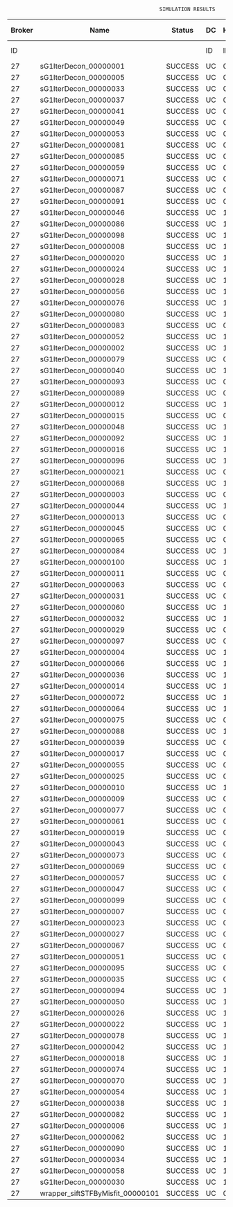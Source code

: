 

                                                     SIMULATION RESULTS

|Broker|         Name         | Status|  DC  |Host|Host PEs |VM|   VM PEs|   VM MIPS|ActivityLen|StartTime|FinishTime|ExecTime
|------|----------------------|-------|------|----|---------|--|---------|----------|-----------|---------|----------|--------
|    ID|                      |       |    ID|  ID|CPU cores|ID|CPU cores|        MI|         MI|  Seconds|   Seconds| Seconds
|    27| sG1IterDecon_00000001|SUCCESS|    UC|   0|       12|108|        2|    1000.0|      56150|  29219.8|   29923.2|   703.4
|    27| sG1IterDecon_00000005|SUCCESS|    UC|   0|       12|108|        2|    1000.0|      56150|  29219.8|   29923.2|   703.4
|    27| sG1IterDecon_00000033|SUCCESS|    UC|   0|       12|108|        2|    1000.0|      56150|  29219.8|   29923.2|   703.4
|    27| sG1IterDecon_00000037|SUCCESS|    UC|   0|       12|108|        2|    1000.0|      56150|  29219.8|   29923.2|   703.4
|    27| sG1IterDecon_00000041|SUCCESS|    UC|   0|       12|108|        2|    1000.0|      56150|  29219.8|   29923.2|   703.4
|    27| sG1IterDecon_00000049|SUCCESS|    UC|   0|       12|108|        2|    1000.0|      56150|  29219.8|   29923.2|   703.4
|    27| sG1IterDecon_00000053|SUCCESS|    UC|   0|       12|108|        2|    1000.0|      56150|  29219.8|   29923.2|   703.4
|    27| sG1IterDecon_00000081|SUCCESS|    UC|   0|       12|108|        2|    1000.0|      56150|  29219.8|   29923.2|   703.4
|    27| sG1IterDecon_00000085|SUCCESS|    UC|   0|       12|108|        2|    1000.0|      56150|  29219.8|   29923.2|   703.4
|    27| sG1IterDecon_00000059|SUCCESS|    UC|   0|       12|110|        2|    1000.0|      56150|  29219.8|   29923.2|   703.4
|    27| sG1IterDecon_00000071|SUCCESS|    UC|   0|       12|110|        2|    1000.0|      56150|  29219.8|   29923.2|   703.4
|    27| sG1IterDecon_00000087|SUCCESS|    UC|   0|       12|110|        2|    1000.0|      56150|  29219.8|   29923.2|   703.4
|    27| sG1IterDecon_00000091|SUCCESS|    UC|   0|       12|110|        2|    1000.0|      56150|  29219.8|   29923.2|   703.4
|    27| sG1IterDecon_00000046|SUCCESS|    UC|   1|       12|109|        2|    1000.0|      56150|  29219.8|   29923.2|   703.4
|    27| sG1IterDecon_00000086|SUCCESS|    UC|   1|       12|109|        2|    1000.0|      56150|  29219.8|   29923.2|   703.4
|    27| sG1IterDecon_00000098|SUCCESS|    UC|   1|       12|109|        2|    1000.0|      56150|  29219.8|   29923.2|   703.4
|    27| sG1IterDecon_00000008|SUCCESS|    UC|   1|       12|111|        2|    1000.0|      56150|  29219.8|   29923.2|   703.4
|    27| sG1IterDecon_00000020|SUCCESS|    UC|   1|       12|111|        2|    1000.0|      56150|  29219.8|   29923.2|   703.4
|    27| sG1IterDecon_00000024|SUCCESS|    UC|   1|       12|111|        2|    1000.0|      56150|  29219.8|   29923.2|   703.4
|    27| sG1IterDecon_00000028|SUCCESS|    UC|   1|       12|111|        2|    1000.0|      56150|  29219.8|   29923.2|   703.4
|    27| sG1IterDecon_00000056|SUCCESS|    UC|   1|       12|111|        2|    1000.0|      56150|  29219.8|   29923.2|   703.4
|    27| sG1IterDecon_00000076|SUCCESS|    UC|   1|       12|111|        2|    1000.0|      56150|  29219.8|   29923.2|   703.4
|    27| sG1IterDecon_00000080|SUCCESS|    UC|   1|       12|111|        2|    1000.0|      56150|  29219.8|   29923.2|   703.4
|    27| sG1IterDecon_00000083|SUCCESS|    UC|   0|       12|110|        2|    1000.0|      59381|  29219.8|   29957.2|   737.4
|    27| sG1IterDecon_00000052|SUCCESS|    UC|   1|       12|111|        2|    1000.0|      61375|  29219.8|   29970.3|   750.6
|    27| sG1IterDecon_00000002|SUCCESS|    UC|   1|       12|109|        2|    1000.0|      60450|  29219.8|   29971.2|   751.4
|    27| sG1IterDecon_00000079|SUCCESS|    UC|   0|       12|110|        2|    1000.0|      83667|  29219.8|   30200.1|   980.4
|    27| sG1IterDecon_00000040|SUCCESS|    UC|   1|       12|111|        2|    1000.0|      91200|  29219.8|   30225.3|  1005.6
|    27| sG1IterDecon_00000093|SUCCESS|    UC|   0|       12|108|        2|    1000.0|      96311|  29219.8|   30244.7|  1025.0
|    27| sG1IterDecon_00000089|SUCCESS|    UC|   0|       12|108|        2|    1000.0|     115702|  29219.8|   30390.6|  1170.8
|    27| sG1IterDecon_00000012|SUCCESS|    UC|   1|       12|111|        2|    1000.0|     117306|  29219.8|   30434.3|  1214.6
|    27| sG1IterDecon_00000015|SUCCESS|    UC|   0|       12|110|        2|    1000.0|     115126|  29219.8|   30500.0|  1280.2
|    27| sG1IterDecon_00000048|SUCCESS|    UC|   1|       12|111|        2|    1000.0|     131219|  29219.8|   30538.9|  1319.1
|    27| sG1IterDecon_00000092|SUCCESS|    UC|   1|       12|111|        2|    1000.0|     135995|  29219.8|   30572.6|  1352.9
|    27| sG1IterDecon_00000016|SUCCESS|    UC|   1|       12|111|        2|    1000.0|     144034|  29219.8|   30625.2|  1405.5
|    27| sG1IterDecon_00000096|SUCCESS|    UC|   1|       12|111|        2|    1000.0|     146964|  29219.8|   30642.9|  1423.1
|    27| sG1IterDecon_00000021|SUCCESS|    UC|   0|       12|108|        2|    1000.0|     156382|  29219.8|   30677.2|  1457.5
|    27| sG1IterDecon_00000068|SUCCESS|    UC|   1|       12|111|        2|    1000.0|     162933|  29219.8|   30731.2|  1511.4
|    27| sG1IterDecon_00000003|SUCCESS|    UC|   0|       12|110|        2|    1000.0|     143490|  29219.8|   30755.6|  1535.9
|    27| sG1IterDecon_00000044|SUCCESS|    UC|   1|       12|111|        2|    1000.0|     168756|  29219.8|   30760.3|  1540.6
|    27| sG1IterDecon_00000013|SUCCESS|    UC|   0|       12|108|        2|    1000.0|     173487|  29219.8|   30789.1|  1569.4
|    27| sG1IterDecon_00000045|SUCCESS|    UC|   0|       12|108|        2|    1000.0|     193935|  29219.8|   30912.4|  1692.6
|    27| sG1IterDecon_00000065|SUCCESS|    UC|   0|       12|108|        2|    1000.0|     195345|  29219.8|   30920.2|  1700.4
|    27| sG1IterDecon_00000084|SUCCESS|    UC|   1|       12|111|        2|    1000.0|     231134|  29219.8|   31041.4|  1821.7
|    27| sG1IterDecon_00000100|SUCCESS|    UC|   1|       12|111|        2|    1000.0|     237950|  29219.8|   31068.7|  1848.9
|    27| sG1IterDecon_00000011|SUCCESS|    UC|   0|       12|110|        2|    1000.0|     182930|  29219.8|   31093.3|  1873.5
|    27| sG1IterDecon_00000063|SUCCESS|    UC|   0|       12|110|        2|    1000.0|     188230|  29219.8|   31135.6|  1915.8
|    27| sG1IterDecon_00000031|SUCCESS|    UC|   0|       12|110|        2|    1000.0|     190673|  29219.8|   31154.1|  1934.3
|    27| sG1IterDecon_00000060|SUCCESS|    UC|   1|       12|111|        2|    1000.0|     265578|  29219.8|   31165.8|  1946.0
|    27| sG1IterDecon_00000032|SUCCESS|    UC|   1|       12|111|        2|    1000.0|     270491|  29219.8|   31180.5|  1960.8
|    27| sG1IterDecon_00000029|SUCCESS|    UC|   0|       12|108|        2|    1000.0|     252025|  29219.8|   31203.6|  1983.9
|    27| sG1IterDecon_00000097|SUCCESS|    UC|   0|       12|108|        2|    1000.0|     274532|  29219.8|   31305.1|  2085.4
|    27| sG1IterDecon_00000004|SUCCESS|    UC|   1|       12|111|        2|    1000.0|     334964|  29219.8|   31341.6|  2121.9
|    27| sG1IterDecon_00000066|SUCCESS|    UC|   1|       12|109|        2|    1000.0|     190704|  29219.8|   31343.4|  2123.6
|    27| sG1IterDecon_00000036|SUCCESS|    UC|   1|       12|111|        2|    1000.0|     337139|  29219.8|   31346.1|  2126.3
|    27| sG1IterDecon_00000014|SUCCESS|    UC|   1|       12|109|        2|    1000.0|     197394|  29219.8|   31410.3|  2190.6
|    27| sG1IterDecon_00000072|SUCCESS|    UC|   1|       12|111|        2|    1000.0|     387256|  29219.8|   31421.4|  2201.6
|    27| sG1IterDecon_00000064|SUCCESS|    UC|   1|       12|111|        2|    1000.0|     394582|  29219.8|   31428.6|  2208.9
|    27| sG1IterDecon_00000075|SUCCESS|    UC|   0|       12|110|        2|    1000.0|     234888|  29219.8|   31465.6|  2245.9
|    27| sG1IterDecon_00000088|SUCCESS|    UC|   1|       12|111|        2|    1000.0|     467079|  29219.8|   31501.1|  2281.4
|    27| sG1IterDecon_00000039|SUCCESS|    UC|   0|       12|110|        2|    1000.0|     244204|  29219.8|   31526.6|  2306.8
|    27| sG1IterDecon_00000017|SUCCESS|    UC|   0|       12|108|        2|    1000.0|     341331|  29219.8|   31572.4|  2352.7
|    27| sG1IterDecon_00000055|SUCCESS|    UC|   0|       12|110|        2|    1000.0|     255737|  29219.8|   31596.1|  2376.3
|    27| sG1IterDecon_00000025|SUCCESS|    UC|   0|       12|108|        2|    1000.0|     358800|  29219.8|   31633.8|  2414.0
|    27| sG1IterDecon_00000010|SUCCESS|    UC|   1|       12|109|        2|    1000.0|     225339|  29219.8|   31676.6|  2456.9
|    27| sG1IterDecon_00000009|SUCCESS|    UC|   0|       12|108|        2|    1000.0|     391043|  29219.8|   31730.6|  2510.9
|    27| sG1IterDecon_00000077|SUCCESS|    UC|   0|       12|108|        2|    1000.0|     424669|  29219.8|   31814.6|  2594.8
|    27| sG1IterDecon_00000061|SUCCESS|    UC|   0|       12|108|        2|    1000.0|     449668|  29219.8|   31864.7|  2645.0
|    27| sG1IterDecon_00000019|SUCCESS|    UC|   0|       12|110|        2|    1000.0|     310565|  29219.8|   31899.1|  2679.3
|    27| sG1IterDecon_00000043|SUCCESS|    UC|   0|       12|110|        2|    1000.0|     315524|  29219.8|   31923.8|  2704.0
|    27| sG1IterDecon_00000073|SUCCESS|    UC|   0|       12|108|        2|    1000.0|     514833|  29219.8|   31962.6|  2742.8
|    27| sG1IterDecon_00000069|SUCCESS|    UC|   0|       12|108|        2|    1000.0|     517533|  29219.8|   31965.2|  2745.5
|    27| sG1IterDecon_00000057|SUCCESS|    UC|   0|       12|108|        2|    1000.0|     548071|  29219.8|   31995.9|  2776.1
|    27| sG1IterDecon_00000047|SUCCESS|    UC|   0|       12|110|        2|    1000.0|     378587|  29219.8|   32208.0|  2988.2
|    27| sG1IterDecon_00000099|SUCCESS|    UC|   0|       12|110|        2|    1000.0|     388369|  29219.8|   32247.1|  3027.3
|    27| sG1IterDecon_00000007|SUCCESS|    UC|   0|       12|110|        2|    1000.0|     417184|  29219.8|   32348.3|  3128.5
|    27| sG1IterDecon_00000023|SUCCESS|    UC|   0|       12|110|        2|    1000.0|     440432|  29219.8|   32418.1|  3198.4
|    27| sG1IterDecon_00000027|SUCCESS|    UC|   0|       12|110|        2|    1000.0|     452997|  29219.8|   32449.4|  3229.7
|    27| sG1IterDecon_00000067|SUCCESS|    UC|   0|       12|110|        2|    1000.0|     473732|  29219.8|   32490.9|  3271.2
|    27| sG1IterDecon_00000051|SUCCESS|    UC|   0|       12|110|        2|    1000.0|     478427|  29219.8|   32498.0|  3278.3
|    27| sG1IterDecon_00000095|SUCCESS|    UC|   0|       12|110|        2|    1000.0|     485151|  29219.8|   32504.8|  3285.1
|    27| sG1IterDecon_00000035|SUCCESS|    UC|   0|       12|110|        2|    1000.0|     493480|  29219.8|   32513.0|  3293.3
|    27| sG1IterDecon_00000094|SUCCESS|    UC|   1|       12|109|        2|    1000.0|     318396|  29219.8|   32515.3|  3295.5
|    27| sG1IterDecon_00000050|SUCCESS|    UC|   1|       12|109|        2|    1000.0|     318735|  29219.8|   32518.2|  3298.4
|    27| sG1IterDecon_00000026|SUCCESS|    UC|   1|       12|109|        2|    1000.0|     322630|  29219.8|   32549.3|  3329.5
|    27| sG1IterDecon_00000022|SUCCESS|    UC|   1|       12|109|        2|    1000.0|     357190|  29219.8|   32809.2|  3589.5
|    27| sG1IterDecon_00000078|SUCCESS|    UC|   1|       12|109|        2|    1000.0|     360476|  29219.8|   32832.4|  3612.6
|    27| sG1IterDecon_00000042|SUCCESS|    UC|   1|       12|109|        2|    1000.0|     368699|  29219.8|   32886.2|  3666.4
|    27| sG1IterDecon_00000018|SUCCESS|    UC|   1|       12|109|        2|    1000.0|     414263|  29219.8|   33160.7|  3940.9
|    27| sG1IterDecon_00000074|SUCCESS|    UC|   1|       12|109|        2|    1000.0|     424552|  29219.8|   33217.5|  3997.8
|    27| sG1IterDecon_00000070|SUCCESS|    UC|   1|       12|109|        2|    1000.0|     448310|  29219.8|   33336.8|  4117.0
|    27| sG1IterDecon_00000054|SUCCESS|    UC|   1|       12|109|        2|    1000.0|     450508|  29219.8|   33346.7|  4126.9
|    27| sG1IterDecon_00000038|SUCCESS|    UC|   1|       12|109|        2|    1000.0|     477933|  29219.8|   33456.3|  4236.5
|    27| sG1IterDecon_00000082|SUCCESS|    UC|   1|       12|109|        2|    1000.0|     479541|  29219.8|   33462.0|  4242.3
|    27| sG1IterDecon_00000006|SUCCESS|    UC|   1|       12|109|        2|    1000.0|     495411|  29219.8|   33509.7|  4290.0
|    27| sG1IterDecon_00000062|SUCCESS|    UC|   1|       12|109|        2|    1000.0|     512294|  29219.8|   33551.9|  4332.2
|    27| sG1IterDecon_00000090|SUCCESS|    UC|   1|       12|109|        2|    1000.0|     525791|  29219.8|   33578.9|  4359.2
|    27| sG1IterDecon_00000034|SUCCESS|    UC|   1|       12|109|        2|    1000.0|     550026|  29219.8|   33615.3|  4395.6
|    27| sG1IterDecon_00000058|SUCCESS|    UC|   1|       12|109|        2|    1000.0|     559233|  29219.8|   33624.6|  4404.8
|    27| sG1IterDecon_00000030|SUCCESS|    UC|   1|       12|109|        2|    1000.0|     560188|  29219.8|   33625.6|  4405.8
|    27|wrapper_siftSTFByMisfit_00000101|SUCCESS|    UC|   0|       12|108|        2|    1000.0|      13510|  33625.6|   33639.1|    13.5

